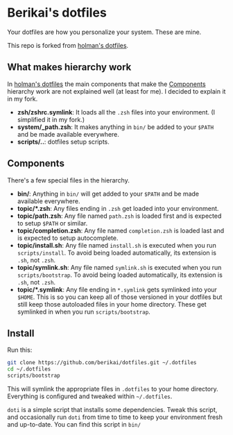 # Berikai's dotfiles

Your dotfiles are how you personalize your system. These are mine.

This repo is forked from [holman's dotfiles](https://github.com/holman/dotfiles).

## What makes hierarchy work

In [holman's dotfiles](https://github.com/holman/dotfiles) the main components that make the [Components](https://github.com/Berikai/dotfiles#Components) hierarchy work are not explained well (at least for me). I decided to explain it in my fork.

- **zsh/zshrc.symlink**: It loads all the `.zsh` files into your environment. (I simplified it in my fork.)
- **system/_path.zsh**: It makes anything in `bin/` be added to your `$PATH` and be made available everywhere.
- **scripts/..**: dotfiles setup scripts.

## Components

There's a few special files in the hierarchy.

- **bin/**: Anything in `bin/` will get added to your `$PATH` and be made
  available everywhere.
- **topic/\*.zsh**: Any files ending in `.zsh` get loaded into your
  environment.
- **topic/path.zsh**: Any file named `path.zsh` is loaded first and is
  expected to setup `$PATH` or similar.
- **topic/completion.zsh**: Any file named `completion.zsh` is loaded
  last and is expected to setup autocomplete.
- **topic/install.sh**: Any file named `install.sh` is executed when you run `scripts/install`. To avoid being loaded automatically, its extension is `.sh`, not `.zsh`.
- **topic/symlink.sh**: Any file named `symlink.sh` is executed when you run `scripts/bootstrap`. To avoid being loaded automatically, its extension is `.sh`, not `.zsh`.
- **topic/\*.symlink**: Any file ending in `*.symlink` gets symlinked into
  your `$HOME`. This is so you can keep all of those versioned in your dotfiles
  but still keep those autoloaded files in your home directory. These get
  symlinked in when you run `scripts/bootstrap`.

## Install

Run this:

```sh
git clone https://github.com/berikai/dotfiles.git ~/.dotfiles
cd ~/.dotfiles
scripts/bootstrap
```

This will symlink the appropriate files in `.dotfiles` to your home directory.
Everything is configured and tweaked within `~/.dotfiles`.


`doti` is a simple script that installs some dependencies. Tweak this script, and occasionally run `doti` from
time to time to keep your environment fresh and up-to-date. You can find
this script in `bin/`